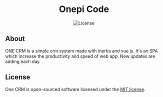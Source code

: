 <h1 align="center">Onepi Code</h1>

<p align="center">
<img src="https://img.shields.io/packagist/l/laravel/framework" alt="License">
</p>

## About

<p>ONE CRM is a simple crm system made with inertia and vue js. It's an SPA which increase the productivity and speed of web app. New updates are adding each day.</p>

## License

One CRM is open-sourced software licensed under the [MIT license](https://opensource.org/licenses/MIT).
